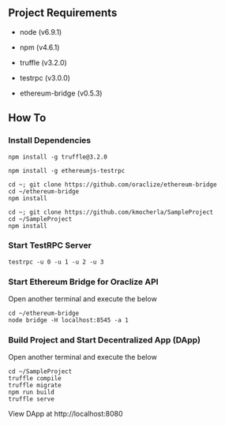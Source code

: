 ## Project Requirements

- node (v6.9.1)

- npm (v4.6.1)

- truffle (v3.2.0)

- testrpc (v3.0.0)

- ethereum-bridge (v0.5.3)

## How To

### Install Dependencies
```
npm install -g truffle@3.2.0
```

```
npm install -g ethereumjs-testrpc
```

```
cd ~; git clone https://github.com/oraclize/ethereum-bridge
cd ~/ethereum-bridge
npm install
```

```
cd ~; git clone https://github.com/kmocherla/SampleProject
cd ~/SampleProject
npm install
```

### Start TestRPC Server
```
testrpc -u 0 -u 1 -u 2 -u 3
```

### Start Ethereum Bridge for Oraclize API
Open another terminal and execute the below
```
cd ~/ethereum-bridge
node bridge -H localhost:8545 -a 1
```

### Build Project and Start Decentralized App (DApp)
Open another terminal and execute the below
```
cd ~/SampleProject
truffle compile
truffle migrate
npm run build
truffle serve
```
View DApp at http://localhost:8080
